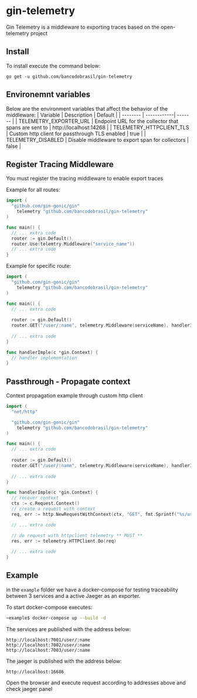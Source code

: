 # gin-telemetry

Gin Telemetry is a middleware to exporting traces based on the open-telemetry project

## Install
To install execute the command below:
```
go get -u github.com/bancodobrasil/gin-telemetry
```
## Environemnt variables
Below are the environment variables that affect the behavior of the middleware: 
| Variable | Description | Default |
| -------- | ------------| ------- |
| TELEMETRY_EXPORTER_URL | Endpoint URL for the collector that spans are sent to  | http://localhost:14268 |
| TELEMETRY_HTTPCLIENT_TLS | Custom http client for passthrough TLS enabled | true |
| TELEMETRY_DISABLED | Disable middleware to export span for collectors | false |

## Register Tracing Middleware

You must register the tracing middleware to enable export traces

Example for all routes:

```go
import (
  "github.com/gin-gonic/gin"
	telemetry "github.com/bancodobrasil/gin-telemetry"
)

func main() {
  // ... extra code
  router := gin.Default()
  router.Use(telemtry.Middleware("service_name"))
  // ... extra code
}
```

Example for specific route:

```go
import (
  "github.com/gin-gonic/gin"
	telemetry "github.com/bancodobrasil/gin-telemetry"
)

func main() {
  // ... extra code
  
  router := gin.Default()
  router.GET("/user/:name", telemetry.Middleware(serviceName), handlerImpl)
  
  // ... extra code
}

func handlerImple(c *gin.Context) {
  // handler implementation
}
```
## Passthrough - Propagate context

Context propagation example through custom http client

```go
import (
  "net/http"

  "github.com/gin-gonic/gin"
	telemetry "github.com/bancodobrasil/gin-telemetry"
)

func main() {
  // ... extra code
  
  router := gin.Default()
  router.GET("/user/:name", telemetry.Middleware(serviceName), handlerImpl)
  
  // ... extra code
}

func handlerImple(c *gin.Context) {
  // recover context
  ctx := c.Request.Context()
  // create a request with context
  req, err := http.NewRequestWithContext(ctx, "GET", fmt.Sprintf("%s/user/%s", externalServiceURL, name), nil)

  // ... extra code

  // do request with httpclient telemetry ** MUST **
  res, err := telemetry.HTTPClient.Do(req)
  
  // ... extra code
}
```
## Example

in the `example` folder we have a docker-compose for testing traceability between 3 services and a active Jaeger as an exporter. 

To start docker-compose executes:

```bash
~example$ docker-compose up --build -d
```

The services are published with the address below:

```url
http://localhost:7001/user/:name
http://localhost:7002/user/:name
http://localhost:7003/user/:name
```
The jaeger is published with the address below:
```url
http://localhost:16686
```

Open the browser and execute request according to addresses above and check jaeger panel